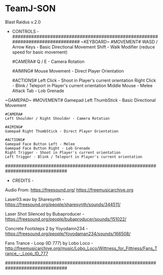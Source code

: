 # TeamJ-SON

Blast Raidus v.2.0

- CONTROLS -
###############################################################################
~KEYBOARD~
    #MOVEMENT#
    WASD / Arrow Keys - Basic Directional Movement
    Shift - Walk Modifier (reduce speed for basic movement)

    #CAMERA#
    Q / E - Camera Rotation

    #AIMING#
    Mouse Movement - Direct Player Orientation

    #ACTIONS#
    Left Click - Shoot in Player's current orientation
    Right Click - Blink / Teleport in Player's current orientation
    Middle Mouse - Melee Attack
    Tab - Lob Grenade

~GAMEPAD~
    #MOVEMENT#
    Gamepad Left ThumbStick - Basic Directional Movement

    #CAMERA#
    Left Shoulder / Right Shoulder - Camera Rotation

    #AIMING#
    Gamepad Right ThumbStick - Direct Player Orientation

    #ACTIONS#
    Gamepad Face Button Left - Melee
    Gamepad Face Button Right - Lob Grenade
    Right Trigger - Shoot in Player's current orientation
    Left Trigger - Blink / Teleport in Player's current orientation
###############################################################################

- CREDITS -

Audio From:
    https://freesound.org/
    https://freemusicarchive.org

Laser03.wav by Sharesynth - https://freesound.org/people/sharesynth/sounds/344511/

Laser Shot Silenced by Bubaproducer - https://freesound.org/people/bubaproducer/sounds/151022/

Concrete Footsteps 2 by Yoyodamn234 - https://freesound.org/people/Yoyodaman234/sounds/166508/

Fans Trance - Loop (ID 777) by Lobo Loco - http://freemusicarchive.org/music/Lobo_Loco/Wittness_for_Fittness/Fans_Trance_-_Loop_ID_777

###############################################################################
